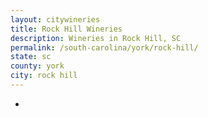 ```yaml
---
layout: citywineries
title: Rock Hill Wineries
description: Wineries in Rock Hill, SC
permalink: /south-carolina/york/rock-hill/
state: sc
county: york
city: rock hill
---
```

-

